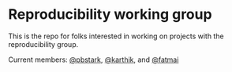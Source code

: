 # Reproducibility working group

This is the repo for folks interested in working on projects with the reproducibility group. 

Current members: [@pbstark](https://github.com/pbstark), [@karthik](https://github.com/karthik), and [@fatmai](https://github.com/fatmai)